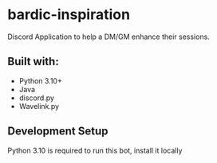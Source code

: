 # bardic-inspiration
Discord Application to help a DM/GM enhance their sessions.

## Built with:
* Python 3.10+
* Java
* discord.py
* Wavelink.py

## Development Setup
Python 3.10 is required to run this bot, install it locally
